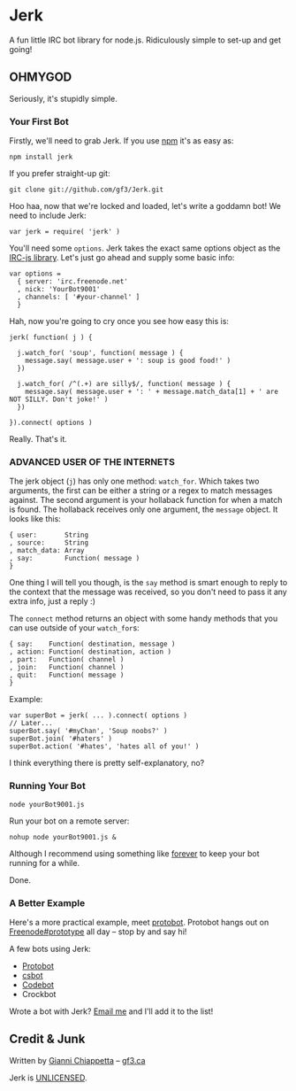 # Jerk

A fun little IRC bot library for node.js. Ridiculously simple to set-up and get going!

## OHMYGOD

Seriously, it's stupidly simple.

### Your First Bot

Firstly, we'll need to grab Jerk. If you use [npm](http://npmjs.org/) it's as easy as:

    npm install jerk

If you prefer straight-up git:

    git clone git://github.com/gf3/Jerk.git

Hoo haa, now that we're locked and loaded, let's write a goddamn bot! We need to include Jerk:

    var jerk = require( 'jerk' )

You'll need some `options`. Jerk takes the exact same options object as the [IRC-js library](https://github.com/gf3/IRC-js/). Let's just go ahead and supply some basic info:

    var options =
      { server: 'irc.freenode.net'
      , nick: 'YourBot9001'
      , channels: [ '#your-channel' ]
      }

Hah, now you're going to cry once you see how easy this is:

    jerk( function( j ) {

      j.watch_for( 'soup', function( message ) {
        message.say( message.user + ': soup is good food!' )
      })

      j.watch_for( /^(.+) are silly$/, function( message ) {
        message.say( message.user + ': ' + message.match_data[1] + ' are NOT SILLY. Don't joke!' )
      })

    }).connect( options )

Really. That's it.

### ADVANCED USER OF THE INTERNETS

The jerk object (`j`) has only one method: `watch_for`. Which takes two arguments, the first can be either a string or a regex to match messages against. The second argument is your hollaback function for when a match is found. The hollaback receives only one argument, the `message` object. It looks like this:

    { user:       String
    , source:     String
    , match_data: Array
    , say:        Function( message )
    }

One thing I will tell you though, is the `say` method is smart enough to reply to the context that the message was received, so you don't need to pass it any extra info, just a reply :)

The `connect` method returns an object with some handy methods that you can use outside of your `watch_for`s:

    { say:    Function( destination, message )
    , action: Function( destination, action )
    , part:   Function( channel )
    , join:   Function( channel )
    , quit:   Function( message )
    }

Example:

    var superBot = jerk( ... ).connect( options )
    // Later...
    superBot.say( '#myChan', 'Soup noobs?' )
    superBot.join( '#haters' )
    superBot.action( '#hates', 'hates all of you!' )

I think everything there is pretty self-explanatory, no? 

### Running Your Bot

    node yourBot9001.js

Run your bot on a remote server:

    nohup node yourBot9001.js &

Although I recommend using something like [forever](https://github.com/indexzero/forever) to keep your bot running for a while.

Done.

### A Better Example

Here's a more practical example, meet [protobot](https://github.com/gf3/protobot/blob/master/protobot.js). Protobot hangs out on [Freenode#prototype](irc://irc.freenode.net/prototype) all day &ndash; stop by and say hi!

A few bots using Jerk:

* [Protobot](https://github.com/gf3/protobot)
* [csbot](https://github.com/rdrake/csbot)
* [Codebot](https://github.com/BHSPitMonkey/Codebot)
* Crockbot

Wrote a bot with Jerk? [Email me](mailto:gianni@runlevel6.org) and I'll add it to the list!

## Credit & Junk

Written by [Gianni Chiappetta](https://github.com/gf3) &ndash; [gf3.ca](http://gf3.ca)

Jerk is [UNLICENSED](http://unlicense.org/).


